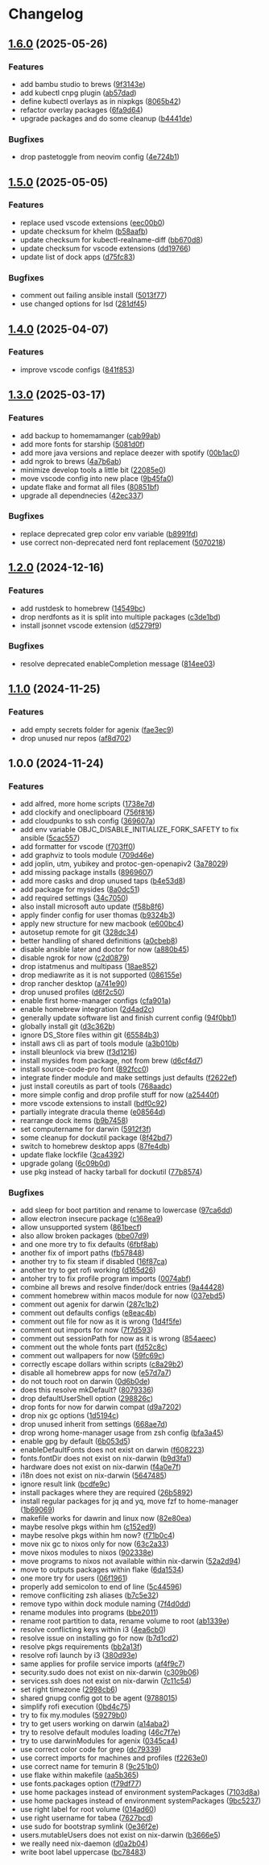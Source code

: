 # Changelog

## [1.6.0](https://github.com/tboerger/darwin-config/compare/v1.5.0...v1.6.0) (2025-05-26)


### Features

* add bambu studio to brews ([9f3143e](https://github.com/tboerger/darwin-config/commit/9f3143e053ff559c7a37ec2d7433dc077c7a3893))
* add kubectl cnpg plugin ([ab57dad](https://github.com/tboerger/darwin-config/commit/ab57dad4d6ef5da07f6345b7b6f7af48b5336b21))
* define kubectl overlays as in nixpkgs ([8065b42](https://github.com/tboerger/darwin-config/commit/8065b425b28db417d0a4a336789de187808b899b))
* refactor overlay packages ([6fa9d64](https://github.com/tboerger/darwin-config/commit/6fa9d6450b29dcbb6889aea33ec9e8729611d53d))
* upgrade packages and do some cleanup ([b4441de](https://github.com/tboerger/darwin-config/commit/b4441de6df14e0b9fa2c66443227dc6294fe71e0))


### Bugfixes

* drop pastetoggle from neovim config ([4e724b1](https://github.com/tboerger/darwin-config/commit/4e724b17c852cc9cd48d7f00390572db5be028af))

## [1.5.0](https://github.com/tboerger/darwin-config/compare/v1.4.0...v1.5.0) (2025-05-05)


### Features

* replace used vscode extensions ([eec00b0](https://github.com/tboerger/darwin-config/commit/eec00b042a7818ede3822ccf4982a68956544742))
* update checksum for khelm ([b58aafb](https://github.com/tboerger/darwin-config/commit/b58aafb03bdb4d608139296ff673cefbc44e1c2c))
* update checksum for kubectl-realname-diff ([bb670d8](https://github.com/tboerger/darwin-config/commit/bb670d88008610604ec9bd200a530a5740129336))
* update checksum for vscode extensions ([dd19766](https://github.com/tboerger/darwin-config/commit/dd197663b46a243fbc749ac20d5c28e1c6e352ee))
* update list of dock apps ([d75fc83](https://github.com/tboerger/darwin-config/commit/d75fc83acf790cd17269ce62b315aa0656f02f77))


### Bugfixes

* comment out failing ansible install ([5013f77](https://github.com/tboerger/darwin-config/commit/5013f771a84d95d7bc9dfce624f50378d8c91184))
* use changed options for lsd ([281df45](https://github.com/tboerger/darwin-config/commit/281df4571543e4e0d077f39884860350df298c5f))

## [1.4.0](https://github.com/tboerger/darwin-config/compare/v1.3.0...v1.4.0) (2025-04-07)


### Features

* improve vscode configs ([841f853](https://github.com/tboerger/darwin-config/commit/841f853e76a09d91022df22b44a099e57d3e4a04))

## [1.3.0](https://github.com/tboerger/darwin-config/compare/v1.2.0...v1.3.0) (2025-03-17)


### Features

* add backup to homemamanger ([cab99ab](https://github.com/tboerger/darwin-config/commit/cab99ab20e6d49689da6cb8a2177996508c68fba))
* add more fonts for starship ([5081d0f](https://github.com/tboerger/darwin-config/commit/5081d0f94cf1293826ba4a884da9252b60d7f6c7))
* add more java versions and replace deezer with spotify ([00b1ac0](https://github.com/tboerger/darwin-config/commit/00b1ac0a0c61130a9cac771763ae1ba07681acb6))
* add ngrok to brews ([4a7b6ab](https://github.com/tboerger/darwin-config/commit/4a7b6aba8a93dcb9ea48475af3ac760c3e318658))
* minimize develop tools a little bit ([22085e0](https://github.com/tboerger/darwin-config/commit/22085e007dd34515a843fdba161eeda97489942f))
* move vscode config into new place ([9b45fa0](https://github.com/tboerger/darwin-config/commit/9b45fa044d581d3d9274f5c2f06ad313d4ce2a38))
* update flake and format all files ([80851bf](https://github.com/tboerger/darwin-config/commit/80851bf6aca2636a21db6ed378753451c44d8444))
* upgrade all dependnecies ([42ec337](https://github.com/tboerger/darwin-config/commit/42ec337290e797382169dff4179c682935105a87))


### Bugfixes

* replace deprecated grep color env variable ([b8991fd](https://github.com/tboerger/darwin-config/commit/b8991fd1c7be31307e2637720535feaadf3a7625))
* use correct non-deprecated nerd font replacement ([5070218](https://github.com/tboerger/darwin-config/commit/507021844f8f0088f088f4295f6ec098f00ae673))

## [1.2.0](https://github.com/tboerger/darwin-config/compare/v1.1.0...v1.2.0) (2024-12-16)


### Features

* add rustdesk to homebrew ([14549bc](https://github.com/tboerger/darwin-config/commit/14549bc56561dc42bf6560b8d202ae4fe6f333ce))
* drop nerdfonts as it is split into multiple packages ([c3de1bd](https://github.com/tboerger/darwin-config/commit/c3de1bdbb671e47a5946f49267abe68bbd9e8236))
* install jsonnet vscode extension ([d5279f9](https://github.com/tboerger/darwin-config/commit/d5279f9a63dec924bd643123ee4d6ab437bb4971))


### Bugfixes

* resolve deprecated enableCompletion message ([814ee03](https://github.com/tboerger/darwin-config/commit/814ee03fc4cbcef9bc90ad5cfb53af9eddfe4e50))

## [1.1.0](https://github.com/tboerger/darwin-config/compare/v1.0.0...v1.1.0) (2024-11-25)


### Features

* add empty secrets folder for agenix ([fae3ec9](https://github.com/tboerger/darwin-config/commit/fae3ec900f9fce11e60a3acedf16d530a661da99))
* drop unused nur repos ([af8d702](https://github.com/tboerger/darwin-config/commit/af8d7020d2c9f84ca0d355176a2c49f2462e029b))

## 1.0.0 (2024-11-24)


### Features

* add alfred, more home scripts ([1738e7d](https://github.com/tboerger/darwin-config/commit/1738e7de6fba345de0dfdd25009d6ac002f65cd7))
* add clockify and oneclipboard ([756f816](https://github.com/tboerger/darwin-config/commit/756f816ed09cecf4944117ca19add203dea6b5b7))
* add cloudpunks to ssh config ([369607a](https://github.com/tboerger/darwin-config/commit/369607ae6ca155bce6973de3a28050d095e8c19e))
* add env variable OBJC_DISABLE_INITIALIZE_FORK_SAFETY to fix ansible ([5cac557](https://github.com/tboerger/darwin-config/commit/5cac557714a448baf7b512fad2d0385885ab4eae))
* add formatter for vscode ([f703ff0](https://github.com/tboerger/darwin-config/commit/f703ff0ebafa2c2ea4f69428b5874f0b9109e2eb))
* add graphviz to tools module ([709d46e](https://github.com/tboerger/darwin-config/commit/709d46e53959791e36c690437de840623f3f75dc))
* add joplin, utm, yubikey and protoc-gen-openapiv2 ([3a78029](https://github.com/tboerger/darwin-config/commit/3a7802909ff1f128f326a366c294dd1fa62f1725))
* add missing package installs ([8969607](https://github.com/tboerger/darwin-config/commit/8969607694f711f566cad7869a1dd7571136246d))
* add more casks and drop unused taps ([b4e53d8](https://github.com/tboerger/darwin-config/commit/b4e53d82bd0d31839b8d75d91a7bec3f321a5329))
* add package for mysides ([8a0dc51](https://github.com/tboerger/darwin-config/commit/8a0dc5165a75134b9fc78c801c38e708f7ea26e6))
* add required settings ([34c7050](https://github.com/tboerger/darwin-config/commit/34c70504d894a89d81cd73635e596e768d3341a6))
* also install microsoft auto update ([f58b8f6](https://github.com/tboerger/darwin-config/commit/f58b8f64191926c488c0f09b831a5d70cc4a5228))
* apply finder config for user thomas ([b9324b3](https://github.com/tboerger/darwin-config/commit/b9324b3ecfe630857a1ff3ea3d756b9e2ae63301))
* apply new structure for new macbook ([e600bc4](https://github.com/tboerger/darwin-config/commit/e600bc4f55995ebadf6c5aae146f838f562c558b))
* autosetup remote for git ([328dc34](https://github.com/tboerger/darwin-config/commit/328dc34898a640f41fb8e3dd666920db43f040fc))
* better handling of shared definitions ([a0cbeb8](https://github.com/tboerger/darwin-config/commit/a0cbeb8afed8b6d1057090f4371a7895b51d0ebc))
* disable ansible later and doctor for now ([a880b45](https://github.com/tboerger/darwin-config/commit/a880b45073a8d898eb5cd2429a60458e659362a0))
* disable ngrok for now ([c2d0879](https://github.com/tboerger/darwin-config/commit/c2d0879a195cce40f71f07b7a49d31e51b9df008))
* drop istatmenus and multipass ([18ae852](https://github.com/tboerger/darwin-config/commit/18ae8526f5c72267f41ea14cbc1b086c06f31cb4))
* drop mediawrite as it is not supported ([086155e](https://github.com/tboerger/darwin-config/commit/086155e7dc9aa19392baf1d2ff23bf6f14821e0b))
* drop rancher desktop ([a741e90](https://github.com/tboerger/darwin-config/commit/a741e90f829f8f0c8004fb47cb9f8c27e33b9532))
* drop unused profiles ([d6f2c50](https://github.com/tboerger/darwin-config/commit/d6f2c505538023bb05b29fe1402bfc4fc89cbccf))
* enable first home-manager configs ([cfa901a](https://github.com/tboerger/darwin-config/commit/cfa901a630c80bc9f2a8542d53f9436168dc4771))
* enable homebrew integration ([2d4ad2c](https://github.com/tboerger/darwin-config/commit/2d4ad2c47b7046f76631d9cf5a7fb2c43647b0ae))
* generally update software list and finish current config ([94f0bb1](https://github.com/tboerger/darwin-config/commit/94f0bb11b31ae417c7799cdf04fa0a12a2f89f86))
* globally install git ([d3c362b](https://github.com/tboerger/darwin-config/commit/d3c362be52874dd0777c08da016b14271e172175))
* ignore DS_Store files within git ([65584b3](https://github.com/tboerger/darwin-config/commit/65584b3f9f6692fd3ced9522ad6362a0f38d4617))
* install aws cli as part of tools module ([a3b010b](https://github.com/tboerger/darwin-config/commit/a3b010b7787809b5e616c781e812be0bc829b450))
* install bleunlock via brew ([f3d1216](https://github.com/tboerger/darwin-config/commit/f3d12166bbeab748572ac3fe2fbcf0dba97b43c6))
* install mysides from package, not from brew ([d6cf4d7](https://github.com/tboerger/darwin-config/commit/d6cf4d764679970525c619260a54e23cb7d7b673))
* install source-code-pro font ([892fcc0](https://github.com/tboerger/darwin-config/commit/892fcc05e69d066c50353ae981ae801fa53d6f42))
* integrate finder module and make settings just defaults ([f2622ef](https://github.com/tboerger/darwin-config/commit/f2622efeb79f6c51cbfe743c8aaba3a1d8abf1e7))
* just install coreutils as part of tools ([768aadc](https://github.com/tboerger/darwin-config/commit/768aadcedf4e7b3c499fc2654a033e6756db0142))
* more simple config and drop profile stuff for now ([a25440f](https://github.com/tboerger/darwin-config/commit/a25440f25fec9981c390a5e616e30d364450b81f))
* more vscode extensions to install ([bdf0c92](https://github.com/tboerger/darwin-config/commit/bdf0c92d68d42a419b01c53598ec4ff1ce92d12a))
* partially integrate dracula theme ([e08564d](https://github.com/tboerger/darwin-config/commit/e08564d01dc43067a5361de1a1cb14c7d04265c7))
* rearrange dock items ([b9b7458](https://github.com/tboerger/darwin-config/commit/b9b7458202306348fc965cc86ab87aa4bcf88ffe))
* set computername for darwin ([5912f3f](https://github.com/tboerger/darwin-config/commit/5912f3fc8b0205107e3abdda0f124f138baec66a))
* some cleanup for dockutil package ([8f42bd7](https://github.com/tboerger/darwin-config/commit/8f42bd713b5335be8f7d69c18365c8b698fe2fe1))
* switch to homebrew desktop apps ([87fe4db](https://github.com/tboerger/darwin-config/commit/87fe4dba95cbc9198d5fdc3bbeebb5aade78a9dd))
* update flake lockfile ([3ca4392](https://github.com/tboerger/darwin-config/commit/3ca43929ee6463798ec15351d6540ad929503004))
* upgrade golang ([6c09b0d](https://github.com/tboerger/darwin-config/commit/6c09b0d355ae35bb94f532d4b25349010a798f22))
* use pkg instead of hacky tarball for dockutil ([77b8574](https://github.com/tboerger/darwin-config/commit/77b857498066bcffd04bf1b749f02e87c7da02be))


### Bugfixes

* add sleep for boot partition and rename to lowercase ([97ca6dd](https://github.com/tboerger/darwin-config/commit/97ca6dd3bae65d7764cedd3c18b6fd79a627070a))
* allow electron insecure package ([c168ea9](https://github.com/tboerger/darwin-config/commit/c168ea93e3c8acd8cb38d3da2a5d1fdb907acc64))
* allow unsupported system ([861becf](https://github.com/tboerger/darwin-config/commit/861becfca09d3c2efddd8691d305357254c1fbdb))
* also allow broken packages ([bbe07d9](https://github.com/tboerger/darwin-config/commit/bbe07d9158eb5fb9630add3aef2b40d20555f823))
* and one more try to fix defaults ([6fbf8ab](https://github.com/tboerger/darwin-config/commit/6fbf8aba30a212194f337460327104b54b276f1d))
* another fix of import paths ([fb57848](https://github.com/tboerger/darwin-config/commit/fb5784813205b375d89020998ac9b5296e26a331))
* another try to fix steam if disabled ([16f87ca](https://github.com/tboerger/darwin-config/commit/16f87ca9175cedd84f87e8fab505966eba0c69fe))
* another try to get rofi working ([d165d26](https://github.com/tboerger/darwin-config/commit/d165d26f6c3b4ab18ee4557101390657f88ba2ef))
* antoher try to fix profile program imports ([0074abf](https://github.com/tboerger/darwin-config/commit/0074abf0a3bee55c54f1f2f5e79d485dcfed2eb9))
* combine all brews and resolve finder/dock entries ([9a44428](https://github.com/tboerger/darwin-config/commit/9a44428938bbf1f5a2c78cc6025e818d774a33f5))
* comment homebrew within macos module for now ([037ebd5](https://github.com/tboerger/darwin-config/commit/037ebd5822024fefb26132e29c31faf212f8df5d))
* comment out agenix for darwin ([287c1b2](https://github.com/tboerger/darwin-config/commit/287c1b2850c4fcb84d185a661e3dd188b40d1ba5))
* comment out defaults configs ([e8eac4b](https://github.com/tboerger/darwin-config/commit/e8eac4ba0ce424e7978b686d9cd43cec0d89c48b))
* comment out file for now as it is wrong ([1d4f5fe](https://github.com/tboerger/darwin-config/commit/1d4f5fe401379064b392ecf404db34fb18d88a53))
* comment out imports for now ([7f7d593](https://github.com/tboerger/darwin-config/commit/7f7d593ec3f9641e67d04e9d6e17b47a32998c91))
* comment out sessionPath for now as it is wrong ([854aeec](https://github.com/tboerger/darwin-config/commit/854aeecfa171cac8c8a6bca2d2fb5aa160f50a53))
* comment out the whole fonts part ([fd52c8c](https://github.com/tboerger/darwin-config/commit/fd52c8c303ae4bce0c1d8f347b20b6200ec18493))
* comment out wallpapers for now ([59fc69c](https://github.com/tboerger/darwin-config/commit/59fc69c2c10bdf500598ec98fa931c4e10fb16fa))
* correctly escape dollars within scripts ([c8a29b2](https://github.com/tboerger/darwin-config/commit/c8a29b24f7ffa2ac5ed5daed362c0503a9c432cc))
* disable all homebrew apps for now ([e57d7a7](https://github.com/tboerger/darwin-config/commit/e57d7a77a9fb14175ade124fdb62a22b8ba183cb))
* do not touch root on darwin ([0d6b0de](https://github.com/tboerger/darwin-config/commit/0d6b0deb6688cffc3063adf30466d36224a5f0a4))
* does this resolve mkDefault? ([8079336](https://github.com/tboerger/darwin-config/commit/8079336279f87b875c392595a43aac7886647ebe))
* drop defaultUserShell option ([298826c](https://github.com/tboerger/darwin-config/commit/298826c6b49d07883142c5831ba423daf89d4532))
* drop fonts for now for darwin compat ([d9a7202](https://github.com/tboerger/darwin-config/commit/d9a720219e2c24e7518b03f76198096ab0278490))
* drop nix gc options ([1d5194c](https://github.com/tboerger/darwin-config/commit/1d5194cd9e4726c1204cdd83b2e8ec6bc6a26f16))
* drop unused inherit from settings ([668ae7d](https://github.com/tboerger/darwin-config/commit/668ae7d172054c5470709be476ad607448d06fdc))
* drop wrong home-manager usage from zsh config ([bfa3a45](https://github.com/tboerger/darwin-config/commit/bfa3a45f25ee72806ca6e1a12f491018119780ce))
* enable gpg by default ([6b053d5](https://github.com/tboerger/darwin-config/commit/6b053d593ee1ce1514eca792bbe69888afb71a28))
* enableDefaultFonts does not exist on darwin ([f608223](https://github.com/tboerger/darwin-config/commit/f60822325aff33373a29725b71579a206713768c))
* fonts.fontDir does not exist on nix-darwin ([b9d3fa1](https://github.com/tboerger/darwin-config/commit/b9d3fa1c9afe2581f79c1ff6d08744876dcd7d4e))
* hardware does not exist on nix-darwin ([f4a0e7f](https://github.com/tboerger/darwin-config/commit/f4a0e7f3542c7e3c095bbfc0f325fd2b73192753))
* i18n does not exist on nix-darwin ([5647485](https://github.com/tboerger/darwin-config/commit/5647485b55e3291382ca88cb8c842ce0548e34e6))
* ignore result link ([bcdfe9c](https://github.com/tboerger/darwin-config/commit/bcdfe9cc6d07ff6daf34d925257335abb35adca3))
* install packages where they are required ([26b5892](https://github.com/tboerger/darwin-config/commit/26b58925d689d8e50a3b40fea52d29a1174b44aa))
* install regular packages for jq and yq, move fzf to home-manager ([1b69069](https://github.com/tboerger/darwin-config/commit/1b690690eff4afa337d0566bab4fa9b305dfc5c6))
* makefile works for dawrin and linux now ([82e80ea](https://github.com/tboerger/darwin-config/commit/82e80ea0da31f091e1beaf50abbdbb8ccb03f36d))
* maybe resolve pkgs within hm ([c152ed9](https://github.com/tboerger/darwin-config/commit/c152ed9abb21bf451681a568dd9366b69b66641c))
* maybe resolve pkgs within hm now? ([f71b0c4](https://github.com/tboerger/darwin-config/commit/f71b0c495feff1d5a74ba8c672972bd1ffe578c0))
* move nix gc to nixos only for now ([63c2a33](https://github.com/tboerger/darwin-config/commit/63c2a3352f3aca476addf628946a586267a9152f))
* move nixos modules to nixos ([902338e](https://github.com/tboerger/darwin-config/commit/902338eb39a43992401ea70f623416b9831e0acb))
* move programs to nixos not available within nix-darwin ([52a2d94](https://github.com/tboerger/darwin-config/commit/52a2d94a677afb904df7648d6ea0bbc39af04d37))
* move to outputs packages within flake ([6da1534](https://github.com/tboerger/darwin-config/commit/6da1534891d37bd9d61b6089b5a52479aeba7747))
* one more try for users ([06f1961](https://github.com/tboerger/darwin-config/commit/06f196158d45911b08d7386ced94933dc309c351))
* properly add semicolon to end of line ([5c44596](https://github.com/tboerger/darwin-config/commit/5c44596d8f7b4559bfc50050f05cbcecc82d3196))
* remove confliciting zsh aliases ([b7c5e32](https://github.com/tboerger/darwin-config/commit/b7c5e3286c9dab7bf2ef0ad26d6aadf19c8abec0))
* remove typo within dock module naming ([7f4d0dd](https://github.com/tboerger/darwin-config/commit/7f4d0dd87149814f455dfc8e086c438fa7b17381))
* rename modules into programs ([bbe2011](https://github.com/tboerger/darwin-config/commit/bbe201141290541479f29fdd8751f2ae1d09dafb))
* rename root partition to data, rename volume to root ([ab1339e](https://github.com/tboerger/darwin-config/commit/ab1339e03320297740d19a09506ed1512d16cec6))
* resolve conflicting keys within i3 ([4ea6cb0](https://github.com/tboerger/darwin-config/commit/4ea6cb07b4f9f77693f112283372a9bb5229e7f6))
* resolve issue on installing go for now ([b7d1cd2](https://github.com/tboerger/darwin-config/commit/b7d1cd22726d79aba5c54aa3f9c4d1dfd86ab94a))
* resolve pkgs requirements ([bb2a13f](https://github.com/tboerger/darwin-config/commit/bb2a13f987b5543efb6ba6bfefcbdbba859a7f0b))
* resolve rofi launch by i3 ([380d93e](https://github.com/tboerger/darwin-config/commit/380d93eec0d58ea3af756b21e6bbf323a165057d))
* same applies for profile service imports ([af4f9c7](https://github.com/tboerger/darwin-config/commit/af4f9c7a4a795036220d4efa8ae27734f2377cca))
* security.sudo does not exist on nix-darwin ([c309b06](https://github.com/tboerger/darwin-config/commit/c309b062c3915a00fbb2fa472163f0b18ab367b6))
* services.ssh does not exist on nix-darwin ([7c11c54](https://github.com/tboerger/darwin-config/commit/7c11c547f1642f0fbdcee96a68dedbfb6bacf884))
* set right timezone ([2998cb6](https://github.com/tboerger/darwin-config/commit/2998cb6d69a7adfa27eff3daefac572a281fa072))
* shared gnupg config got to be agent ([9788015](https://github.com/tboerger/darwin-config/commit/97880159ec6fca990a912e418646ce9a39fc21e0))
* simplify rofi execution ([0bd4c75](https://github.com/tboerger/darwin-config/commit/0bd4c750ace8ff20596b95dd3c2e193002c16132))
* try to fix my.modules ([59279b0](https://github.com/tboerger/darwin-config/commit/59279b0856b424f3208a4b915938a4c3ed84bfbf))
* try to get users working on darwin ([a14aba2](https://github.com/tboerger/darwin-config/commit/a14aba280645b61cf292b901de7546d2d1f29991))
* try to resolve default modules loading ([46c7f7e](https://github.com/tboerger/darwin-config/commit/46c7f7eaed8e0bd2a28cf68ad63ce988e6c8fc5d))
* try to use darwinModules for agenix ([0345ca4](https://github.com/tboerger/darwin-config/commit/0345ca4f65ef85629be53118f34a1cd9d4b925c8))
* use correct color code for grep ([dc79339](https://github.com/tboerger/darwin-config/commit/dc7933982cbff28fee71eecd4dabc46c640b6e63))
* use correct imports for machines and profiles ([f2263e0](https://github.com/tboerger/darwin-config/commit/f2263e01ab17226fe1214e19ccba405e3982973c))
* use correct name for temurin 8 ([9c251b0](https://github.com/tboerger/darwin-config/commit/9c251b0de24364f3b9ce3eb915dad5baa0cd80fe))
* use flake within makefile ([aa5b365](https://github.com/tboerger/darwin-config/commit/aa5b365542f760f33b98d6f0bd53df5162b18d6c))
* use fonts.packages option ([f79df77](https://github.com/tboerger/darwin-config/commit/f79df770d6d2d91e3ed6346857da844d5d7944ac))
* use home packages instead of environment systemPackages ([7103d8a](https://github.com/tboerger/darwin-config/commit/7103d8a8d09475706319fcfb462f727b3879c41d))
* use home packages instead of environment systemPackages ([9bc5237](https://github.com/tboerger/darwin-config/commit/9bc52375453bf33cd1c073fd46312fb9efd4a31b))
* use right label for root volume ([014ad60](https://github.com/tboerger/darwin-config/commit/014ad605598995774b7f0737395c84b1b863ff95))
* use right username for tabea ([7627bcd](https://github.com/tboerger/darwin-config/commit/7627bcddd862b8fbe3a1e8eef125e5bbaec03334))
* use sudo for bootstrap symlink ([0e36f2e](https://github.com/tboerger/darwin-config/commit/0e36f2ed59364fb8b7ebeb2625cecd222bcb68f7))
* users.mutableUsers does not exist on nix-darwin ([b3666e5](https://github.com/tboerger/darwin-config/commit/b3666e58d26e8ca49257e6b56073ae36dd7181f5))
* we really need nix-daemon ([d0a2b04](https://github.com/tboerger/darwin-config/commit/d0a2b0465f9ac6de354e8f98a721b27599ebe878))
* write boot label uppercase ([bc78483](https://github.com/tboerger/darwin-config/commit/bc784835dee1b82fef9826fbeca4c87eefefa2bd))
